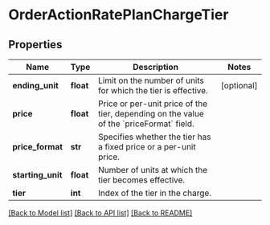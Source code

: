 # OrderActionRatePlanChargeTier

## Properties
Name | Type | Description | Notes
------------ | ------------- | ------------- | -------------
**ending_unit** | **float** | Limit on the number of units for which the tier is effective.  | [optional] 
**price** | **float** | Price or per-unit price of the tier, depending on the value of the &#x60;priceFormat&#x60; field.  | 
**price_format** | **str** | Specifies whether the tier has a fixed price or a per-unit price.  | 
**starting_unit** | **float** | Number of units at which the tier becomes effective.  | 
**tier** | **int** | Index of the tier in the charge.  | 

[[Back to Model list]](../README.md#documentation-for-models) [[Back to API list]](../README.md#documentation-for-api-endpoints) [[Back to README]](../README.md)


